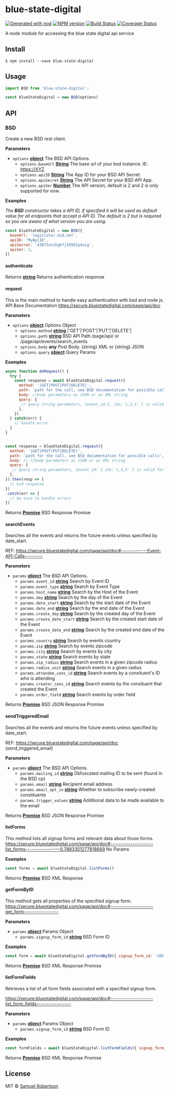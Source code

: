 # blue-state-digital

[![Generated with nod](https://img.shields.io/badge/generator-nod-2196F3.svg?style=flat-square)](https://github.com/diegohaz/nod)
[![NPM version](https://img.shields.io/npm/v/blue-state-digital.svg?style=flat-square)](https://npmjs.org/package/blue-state-digital)
[![Build Status](https://img.shields.io/travis/robertsonsamuel/blue-state-digital/master.svg?style=flat-square)](https://travis-ci.org/robertsonsamuel/blue-state-digital) [![Coverage Status](https://img.shields.io/codecov/c/github/robertsonsamuel/blue-state-digital/master.svg?style=flat-square)](https://codecov.io/gh/robertsonsamuel/blue-state-digital/branch/master)

A node module for accessing the blue state digital api service

## Install

    $ npm install --save blue-state-digital

## Usage

```js
import BSD from 'blue-state-digital';

const blueStateDigital = new BSD(options)
```

## API

<!-- Generated by documentation.js. Update this documentation by updating the source code. -->

### BSD

Create a new BSD rest client.

**Parameters**

-   `options` **[object](https://developer.mozilla.org/en-US/docs/Web/JavaScript/Reference/Global_Objects/Object)** The BSD API Options.
    -   `options.baseUrl` **[String](https://developer.mozilla.org/en-US/docs/Web/JavaScript/Reference/Global_Objects/String)** The base url of your bsd instance. IE: <https://XYZ>
    -   `options.apiID` **[String](https://developer.mozilla.org/en-US/docs/Web/JavaScript/Reference/Global_Objects/String)** The App ID for your BSD API Secret.
    -   `options.apiSecret` **[String](https://developer.mozilla.org/en-US/docs/Web/JavaScript/Reference/Global_Objects/String)** The API Secret for your BSD API App.
    -   `options.apiVer` **[Number](https://developer.mozilla.org/en-US/docs/Web/JavaScript/Reference/Global_Objects/Number)** The API version, default is 2 and 2 is only supported for now.

**Examples**

_The <b>BSD</b> constructor takes a API
  ID, if specified it will be used as default value for all endpoints that
  accept a API ID. The default is 2 but is required
  so you are aware of what version you are using._

```javascript
const blueStateDigital = new BSD({
  baseUrl: 'legislator.bsd.net',
  apiID: 'MyApiID',
  apiSecret: '43875utihgkfj38563y4uig',
  apiVer: 2,
})
```

#### authenticate

Returns **[string](https://developer.mozilla.org/en-US/docs/Web/JavaScript/Reference/Global_Objects/String)** Returns authentication response

#### request

This is the main method to handle easy authentication with bsd and node js.
API Base Documentation
<https://secure.bluestatedigital.com/page/api/doc>

**Parameters**

-   `options` **[object](https://developer.mozilla.org/en-US/docs/Web/JavaScript/Reference/Global_Objects/Object)** Options Object
    -   `options.method` **[string](https://developer.mozilla.org/en-US/docs/Web/JavaScript/Reference/Global_Objects/String)** |'GET'|'POST'|'PUT'|'DELETE'|
    -   `options.path` **[string](https://developer.mozilla.org/en-US/docs/Web/JavaScript/Reference/Global_Objects/String)** BSD API Path /page/api/ or /page/api/events/search_events
    -   `options.body` **any** Post Body. {string} XML or {string} JSON
    -   `options.query` **[object](https://developer.mozilla.org/en-US/docs/Web/JavaScript/Reference/Global_Objects/Object)** Query Params

**Examples**

```javascript
async function doRequest() {
  try {
    const response = await blueStateDigital.request({
      method: '|GET|POST|PUT|DELETE|',
      path: 'path for the call, see BSD documentation for possible calls',
      body: //body parameters as JSON or an XML string
      query: {
       // query string parameters, {event_id:2, ids:'1,3,5' } is valid for example
      },
    })
  } catch(err) {
    // handle error
  }
}


const response = blueStateDigital.request({
  method: '|GET|POST|PUT|DELETE|',
  path: 'path for the call, see BSD documentation for possible calls',
  body: // //body parameters as JSON or an XML string
  query: {
   // query string parameters, {event_id: 2 ids:'1,3,5' } is valid for example
  },
}).then(resp => {
  // bsd response
})
.catch(err => {
  // be sure to handle errors
})
```

Returns **[Promise](https://developer.mozilla.org/en-US/docs/Web/JavaScript/Reference/Global_Objects/Promise)** BSD Response Promise

#### searchEvents

Searches all the events and returns the future events unless specified by date_start.

REF: <https://secure.bluestatedigital.com/page/api/doc#-------------Event-API-Calls--------->

**Parameters**

-   `params` **[object](https://developer.mozilla.org/en-US/docs/Web/JavaScript/Reference/Global_Objects/Object)** The BSD API Options.
    -   `params.event_id` **[string](https://developer.mozilla.org/en-US/docs/Web/JavaScript/Reference/Global_Objects/String)** Search by Event ID
    -   `params.event_type` **[string](https://developer.mozilla.org/en-US/docs/Web/JavaScript/Reference/Global_Objects/String)** Search by Event Type
    -   `params.host_name` **[string](https://developer.mozilla.org/en-US/docs/Web/JavaScript/Reference/Global_Objects/String)** Search by the Host of the Event
    -   `params.day` **[string](https://developer.mozilla.org/en-US/docs/Web/JavaScript/Reference/Global_Objects/String)** Search by the day of the Event
    -   `params.date_start` **[string](https://developer.mozilla.org/en-US/docs/Web/JavaScript/Reference/Global_Objects/String)** Search by the start date of the Event
    -   `params.date_end` **[string](https://developer.mozilla.org/en-US/docs/Web/JavaScript/Reference/Global_Objects/String)** Search by the end date of the Event
    -   `params.create_day` **[string](https://developer.mozilla.org/en-US/docs/Web/JavaScript/Reference/Global_Objects/String)** Search by the created day of the Event
    -   `params.create_date_start` **[string](https://developer.mozilla.org/en-US/docs/Web/JavaScript/Reference/Global_Objects/String)** Search by the created start date of the Event
    -   `params.create_date_end` **[string](https://developer.mozilla.org/en-US/docs/Web/JavaScript/Reference/Global_Objects/String)** Search by the created end date of the Event
    -   `params.country` **[string](https://developer.mozilla.org/en-US/docs/Web/JavaScript/Reference/Global_Objects/String)** Search by events country
    -   `params.zip` **[string](https://developer.mozilla.org/en-US/docs/Web/JavaScript/Reference/Global_Objects/String)** Search by events zipcode
    -   `params.city` **[string](https://developer.mozilla.org/en-US/docs/Web/JavaScript/Reference/Global_Objects/String)** Search by events by city
    -   `params.state` **[string](https://developer.mozilla.org/en-US/docs/Web/JavaScript/Reference/Global_Objects/String)** Search events by state
    -   `params.zip_radius` **[string](https://developer.mozilla.org/en-US/docs/Web/JavaScript/Reference/Global_Objects/String)** Search events in a given zipcode radius
    -   `params.radius_unit` **[string](https://developer.mozilla.org/en-US/docs/Web/JavaScript/Reference/Global_Objects/String)** Search events in a given radius
    -   `params.attendee_cons_id` **[string](https://developer.mozilla.org/en-US/docs/Web/JavaScript/Reference/Global_Objects/String)** Search events by a consituent's ID who is attending
    -   `params.creator_cons_id` **[string](https://developer.mozilla.org/en-US/docs/Web/JavaScript/Reference/Global_Objects/String)** Search events by the consituent that created the Event
    -   `params.order_field` **[string](https://developer.mozilla.org/en-US/docs/Web/JavaScript/Reference/Global_Objects/String)** Search events by order field

Returns **[Promise](https://developer.mozilla.org/en-US/docs/Web/JavaScript/Reference/Global_Objects/Promise)** BSD JSON Response Promise

#### sendTriggeredEmail

Searches all the events and returns the future events unless specified by date_start.

REF: <https://secure.bluestatedigital.com/page/api/doc> (send_triggered_email)

**Parameters**

-   `params` **[object](https://developer.mozilla.org/en-US/docs/Web/JavaScript/Reference/Global_Objects/Object)** The BSD API Options.
    -   `params.mailing_id` **[string](https://developer.mozilla.org/en-US/docs/Web/JavaScript/Reference/Global_Objects/String)** Obfuscated mailing ID to be sent (found in the BSD cp)
    -   `params.email` **[string](https://developer.mozilla.org/en-US/docs/Web/JavaScript/Reference/Global_Objects/String)** Recipient email address
    -   `params.email_opt_in` **[string](https://developer.mozilla.org/en-US/docs/Web/JavaScript/Reference/Global_Objects/String)** Whether to subscribe newly-created constituents
    -   `params.trigger_values` **[string](https://developer.mozilla.org/en-US/docs/Web/JavaScript/Reference/Global_Objects/String)** Additional data to be made available to the email

Returns **[Promise](https://developer.mozilla.org/en-US/docs/Web/JavaScript/Reference/Global_Objects/Promise)** BSD JSON Response Promise

#### listForms

This method lists all signup forms and relevant data about those forms.
<https://secure.bluestatedigital.com/page/api/doc#---------------------list_forms-----------------0.7883351277818669>
No Params

**Examples**

```javascript
const forms = await blueStateDigital.listForms()
```

Returns **[Promise](https://developer.mozilla.org/en-US/docs/Web/JavaScript/Reference/Global_Objects/Promise)** BSD XML Response

#### getFormByID

This method gets all properties of the specified signup form.
<https://secure.bluestatedigital.com/page/api/doc#---------------------get_form----------------->

**Parameters**

-   `params` **[object](https://developer.mozilla.org/en-US/docs/Web/JavaScript/Reference/Global_Objects/Object)** Params Object
    -   `params.signup_form_id` **[string](https://developer.mozilla.org/en-US/docs/Web/JavaScript/Reference/Global_Objects/String)** BSD Form ID

**Examples**

```javascript
const form = await blueStateDigital.getFormByID({ signup_form_id: '105' })
```

Returns **[Promise](https://developer.mozilla.org/en-US/docs/Web/JavaScript/Reference/Global_Objects/Promise)** BSD XML Response Promise

#### listFormFields

Retrieves a list of all form fields associated with a specified signup form.

<https://secure.bluestatedigital.com/page/api/doc#---------------------list_form_fields----------------->

**Parameters**

-   `params` **[object](https://developer.mozilla.org/en-US/docs/Web/JavaScript/Reference/Global_Objects/Object)** Params Object
    -   `params.signup_form_id` **[string](https://developer.mozilla.org/en-US/docs/Web/JavaScript/Reference/Global_Objects/String)** BSD Form ID

**Examples**

```javascript
const formFields = await blueStateDigital.listFormFields({ signup_form_id: '105' })
```

Returns **[Promise](https://developer.mozilla.org/en-US/docs/Web/JavaScript/Reference/Global_Objects/Promise)** BSD XML Response Promise

## License

MIT © [Samuel Robertson](https://www.robertsonsamuel.com)
